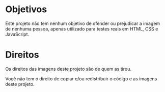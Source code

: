 <h1>Objetivos</h1>
<p>Este projeto n&atilde;o tem nenhum objetivo de ofender ou prejudicar a imagem de nenhuma pessoa, apenas utilizado para testes reais em HTML, CSS e JavaScript.</p>
<h1>Direitos</h1>
<p>Os direitos das imagens deste projeto s&atilde;o de quem as tirou.</p>
<p>Voc&ecirc; n&atilde;o tem o direito de copiar e/ou redistribuir o c&oacute;digo e as imagens deste projeto.</p>
<p>&nbsp;</p>
